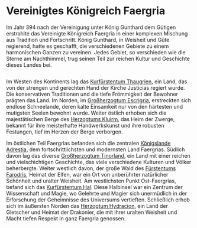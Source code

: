 # Vereinigtes Königreich Faergria

<p>
Im Jahr 394 nach der Vereinigung unter König Gunthard dem Gütigen erstrahlte das Vereinigte Königreich Faergria in einer
komplexen Mischung aus Tradition und Fortschritt. König Gunthard, in Weisheit und Güte regierend, hatte es geschafft,
die verschiedenen Gebiete zu einem harmonischen Ganzen zu vereinen. Jedes Gebiet, so verschieden wie die Sterne am
Nachthimmel, trug seinen Teil zur reichen Kultur und Geschichte dieses Landes bei.
</p>

<img src="faergria.png" alt=""/>

<p>
Im Westen des Kontinents lag das <a href="Thaugrien.md">Kurfürstentum Thaugrien</a>, ein Land, das von der strengen und gerechten Hand der Kirche
Justicias regiert wurde. Die konservativen Traditionen und die tiefe Frömmigkeit der Bewohner prägten das Land. Im
Norden, im <a href="Escrigria.md">Großherzogtum Escrigria</a>, erstreckten sich endlose Schneelande, deren kalte Einsamkeit nur von den härtesten
und mutigsten Seelen bewohnt wurde. Weiter östlich erhoben sich die majestätischen Berge des <a href="Kluirm.md">Herzogtums Kluirm</a>, das Heim
der Zwerge, bekannt für ihre meisterhafte Handwerkskunst und ihre robusten Festungen, tief im Herzen der Berge
verborgen.
</p>
<p>
Im östlichen Teil Faergrias befanden sich die zentralen <a href="Adrestia.md">Königslande Adrestia</a>, dem fortschrittlichsten und modernsten
Land Faergrias. Südlich davon lag das diverse <a href="Tinorland.md">Großherzogtum Tinorland</a>, ein Land mit einer reichen und vielschichtigen
Geschichte, das viele verschiedene Kulturen und Völker beherbergte. Weiter westlich davon, der große Wald des
<a href="Farodris.md">Fürstentums Farodris</a>, Heimat der Elfen, war ein Ort von unberührter natürlicher Schönheit und uralter Weisheit. Am
westlichsten Punkt Ost-Faergrias, befand sich das <a href="Hal.md">Kurfürstentum Hal</a>. Diese Halbinsel war ein Zentrum der Wissenschaft
und Magie, wo Gelehrte und Magier sich unermüdlich in der Erforschung der Geheimnisse des Universums vertieften.
Schließlich erhob sich im äußersten Norden das <a href="Hydracion.md">Herzogtum Hydracion</a>, ein Land der Gletscher und Heimat der Drakonier, die
mit ihrer uralten Weisheit und Macht tiefen Respekt in ganz Faergria genossen.
</p>
